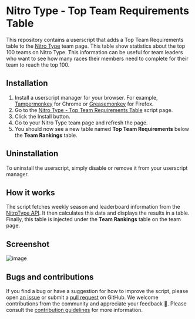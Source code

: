 # Nitro Type - Top Team Requirements Table

This repository contains a userscript that adds a Top Team Requirements table to the [Nitro Type](https://www.nitrotype.com/)
team page. This table show statistics about the top 100 teams on Nitro Type. This information can be useful for team leaders who want to see how many races their members need to complete for their team to reach the top 100.

## Installation

1.  Install a userscript manager for your browser. For example, [Tampermonkey](https://tampermonkey.net/) for Chrome or [Greasemonkey](https://addons.mozilla.org/en-US/firefox/addon/greasemonkey/) for Firefox.
2.  Go to the [Nitro Type - Top Team Requirements Table](https://greasyfork.org/en/scripts/473519-nitro-type-show-daily-races) script page.
3.  Click the Install button.
4.  Go to your Nitro Type team page and refresh the page.
5.  You should now see a new table named **Top Team Requirements** below the **Team Rankings** table.

## Uninstallation

To uninstall the userscript, simply disable or remove it from your userscript manager.

## How it works

The script fetches weekly season and leaderboard information from the [NitroType API](https://www.nitrotype.com/api/v2). It then calculates this data and displays the results in a table. Finally, this table is injected under the **Team Rankings** table on the team page.

## Screenshot

![image](https://github.com/rickstaa/nitro-type-top-team-requirements-table/assets/17570430/5606744a-79b7-4278-a23e-8536a69521dd)

## Bugs and contributions

If you find a bug or have a suggestion for how to improve the script, please open [an issue](https://github.com/rickstaa/nitro-type-top-team-requirements-table/issues) or submit a [pull request](https://github.com/rickstaa/nitro-type-top-team-requirements-table/compare) on GitHub. We welcome contributions from the community and appreciate your feedback 🚀. Please consult the [contribution guidelines](CONTRIBUTING.md) for more information.
